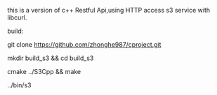  this is a version of c++ Restful Api,using HTTP access s3 service with libcurl.

build:

git clone https://github.com/zhonghe987/cproject.git

mkdir build_s3 && cd build_s3

cmake ../S3Cpp  && make

../bin/s3

